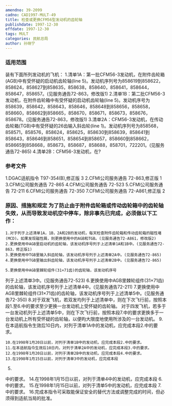 ```yaml
---
amendno: 39-2099
cadno: CAD1997-MULT-49
title: 检查或更换CFM56型发动机的齿轮轴
publishdate: 1997-12-30
effdate: 1997-12-30
tags: MULT
categories: 民航总局
author: 孙晓宁
---
```


### 适用范围 
装有下面所列发动机的飞机：
1.清单1A：第一批CFM56-3发动机，在附件齿轮箱(AGB)中有受怀疑的启动机齿轮轴(line 5)。发动机序列号为858619到858622，858624，858627到858635，858638，858640，858641，858644，858647，858657。(见服务通告72-863，修改版1)
2.清单1B：第二批CFM56-3发动机，在附件齿轮箱中有受怀疑的启动机齿轮轴(line 5)。发动机序号为858639，858642，858643，858646，858648到858656，858658，858660，858662到858665，858670，858671，858673，858676，858678。(见服务通告72-863，修改版1)
3.清单2A：CFM56-3发动机，在传动齿轮箱(TGB)中有受怀疑的26齿输入斜齿轮(line 1)。发动机序列号为858568，858571，858576，858624，858625，858630到858639，858641到858643，858646到858651，858654到858657，858660到858662，858665到858668，858673，858687，858688，858701，722201。(见服务通告72-865)
4.清单2B：CFM56-3发动机，在?

### 参考文件
1.DGAC适航指令 T97-354(B),修正版 3 
    2.CFMI公司服务通告 72-863,修正版 1 
    3.CFMI公司服务通告 72-865 
    4.CFMI公司服务通告 72-523 
    5.CFMI公司服务通告 72-211 
    6.CFMI公司服务通告 72-350 
    7.CFMI公司服务通告 72-A861,修正版 2 


### 原因、措施和规定 为了防止由于附件齿轮箱或传动齿轮箱中的齿轮轴失效，从而导致发动机空中停车，除非事先已完成，必须做以下工作： 
    1.对于列于上述清单1A，1B，2A和2B的发动机，每天检查附件齿轮箱和传动齿轮箱的磁性堵(MCD)。如果发现磁性屑，则更换使用中的AGB和TGB。(见服务通告72-A861，修改版2) 
    2.更换使用中AGB里启动机的齿轮轴，该发动机序号列于上述清单1A和1B中。(见服务通告72-863，修正版1) 
    3.更换使用中TGB里输入斜齿轮轴，该发动机序号列于上述清单2A中。(见服务通告72-865) 
    4.更换使用中TGB里输出斜齿轮轴，该发动机序号列于上述清单2B中。(见服务通告72-865) 

    5.更换使用中AGB里棘轮组件(31×71齿)的齿轮轴，该发动机序号
       
列于上述清单3中。(见服务通告72-523) 
    6.更换使用中AGB里棘轮组件(31×71齿)的齿轮轴，该发动机序号列于上述清单4中。(见服务通告72-211) 
    7.更换使用中AGB里棘轮组件(31×71齿)的齿轮轴，该发动机序号列于上述清单5中。(见服务通告72-350) 
    8.对于双发飞机，若双发均列于上述清单中，则在下次飞行前，按照本段1.至6.中的要求至少更换一台发动机上受怀疑的齿轮轴。 
    对于四发飞机，若多于一台发动机列于上述清单5中，则在下次飞行前，按照本段7.中的要求更换多于一台发动机上所有受怀疑的齿轮轴，以便昀大限度地使用所涉及的一台发动机。 
    9.在本适航指令生效后10日内，对列于清单1A中的发动机，应完成本段2.中的要求。 

    10.在1998年1月20日以前，对列于清单1B中的发动机，应完成本段2.中的要求。 
    11.在本适航指令生效后10日内，对列于清单2A中的发动机，应完成本段3.中的要求。 
    12.在1998年1月20日以前，对列于清单2B中的发动机，应完成本段4.中的要求。 
    13.在1998年1月15日以前，对列于清单3中的发动机，应完成本段
5.
中的要求。 
    14.在1998年1月15日以前，对列于清单4中的发动机，应完成本段
6.
中的要求。 
    15.在1998年1月15日以前，对列于清单5中的发动机，应完成本段
7.
中的要求。 
    16.完成本指令可采取能保证安全的替代方法或调整完成的时间，但必须得到适航当局的批准。

